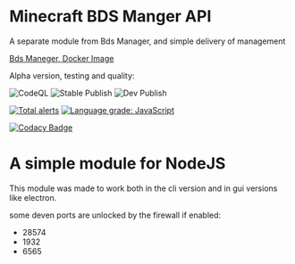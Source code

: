 # Minecraft BDS Manger API

A separate module from Bds Manager, and simple delivery of management

[Bds Maneger, Docker Image](https://github.com/Bds-Maneger/Docker_Image)

Alpha version, testing and quality:

![CodeQL](https://github.com/Bds-Maneger/bds_maneger_api/workflows/CodeQL/badge.svg) ![Stable Publish](https://github.com/Bds-Maneger/bds_maneger_api/workflows/Stable%20Publish/badge.svg) ![Dev Publish](https://github.com/Bds-Maneger/bds_maneger_api/workflows/Dev%20Publish/badge.svg)

[![Total alerts](https://img.shields.io/lgtm/alerts/g/Bds-Maneger/bds_maneger_api.svg?logo=lgtm&logoWidth=18)](https://lgtm.com/projects/g/Bds-Maneger/bds_maneger_api/alerts/) [![Language grade: JavaScript](https://img.shields.io/lgtm/grade/javascript/g/Bds-Maneger/bds_maneger_api.svg?logo=lgtm&logoWidth=18)](https://lgtm.com/projects/g/Bds-Maneger/bds_maneger_api/context:javascript)

[![Codacy Badge](https://app.codacy.com/project/badge/Grade/4d19af8fe5b146608a8f4a5e2092f66d)](https://www.codacy.com/gh/Bds-Maneger/bds_maneger_api/dashboard?utm_source=github.com&amp;utm_medium=referral&amp;utm_content=Bds-Maneger/bds_maneger_api&amp;utm_campaign=Badge_Grade)

# A simple module for NodeJS

This module was made to work both in the cli version and in gui versions like electron.

some deven ports are unlocked by the firewall if enabled:

- 28574
- 1932
- 6565
